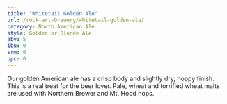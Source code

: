 ```yaml
---
title: "Whitetail Golden Ale"
url: /rock-art-brewery/whitetail-golden-ale/
category: North American Ale
style: Golden or Blonde Ale
abv: 5
ibu: 0
srm: 0
upc: 0
---
```

Our golden American ale has a crisp body and slightly dry, hoppy finish. This is a real treat for the beer lover. Pale, wheat and torrified wheat malts are used with Northern Brewer and Mt. Hood hops.
